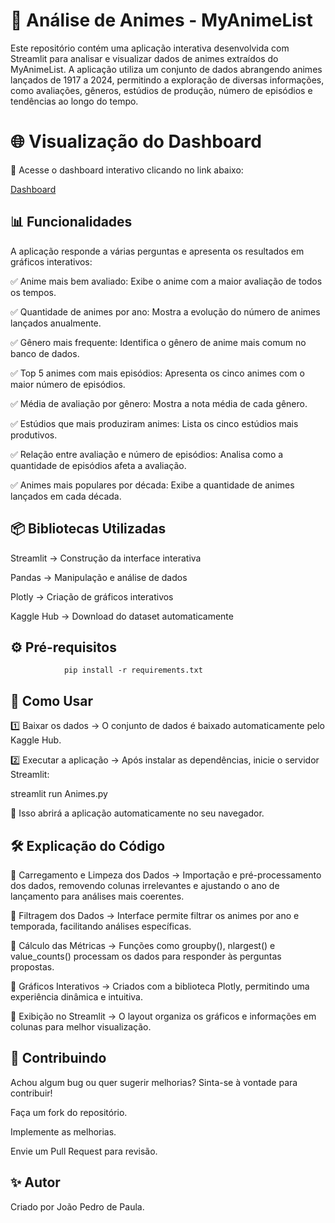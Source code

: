 # 🎌 Análise de Animes - MyAnimeList
Este repositório contém uma aplicação interativa desenvolvida com Streamlit para analisar e visualizar dados de animes extraídos do MyAnimeList. A aplicação utiliza um conjunto de dados abrangendo animes lançados de 1917 a 2024, permitindo a exploração de diversas informações, como avaliações, gêneros, estúdios de produção, número de episódios e tendências ao longo do tempo.

# 🌐 Visualização do Dashboard
🔗 Acesse o dashboard interativo clicando no link abaixo:

[Dashboard](https://primeirodashempythonjp.streamlit.app/)

## 📊 Funcionalidades
A aplicação responde a várias perguntas e apresenta os resultados em gráficos interativos:

✅ Anime mais bem avaliado: Exibe o anime com a maior avaliação de todos os tempos.

✅ Quantidade de animes por ano: Mostra a evolução do número de animes lançados anualmente.

✅ Gênero mais frequente: Identifica o gênero de anime mais comum no banco de dados.

✅ Top 5 animes com mais episódios: Apresenta os cinco animes com o maior número de episódios.

✅ Média de avaliação por gênero: Mostra a nota média de cada gênero.

✅ Estúdios que mais produziram animes: Lista os cinco estúdios mais produtivos.

✅ Relação entre avaliação e número de episódios: Analisa como a quantidade de episódios afeta a avaliação.

✅ Animes mais populares por década: Exibe a quantidade de animes lançados em cada década.

## 📦 Bibliotecas Utilizadas

Streamlit → Construção da interface interativa

Pandas → Manipulação e análise de dados

Plotly → Criação de gráficos interativos

Kaggle Hub → Download do dataset automaticamente

## ⚙️ Pré-requisitos

                pip install -r requirements.txt

## 🚀 Como Usar

1️⃣ Baixar os dados → O conjunto de dados é baixado automaticamente pelo Kaggle Hub.

2️⃣ Executar a aplicação → Após instalar as dependências, inicie o servidor Streamlit:


streamlit run Animes.py

🔹 Isso abrirá a aplicação automaticamente no seu navegador.

## 🛠️ Explicação do Código
📌 Carregamento e Limpeza dos Dados → Importação e pré-processamento dos dados, removendo colunas irrelevantes e ajustando o ano de lançamento para análises mais coerentes.

📌 Filtragem dos Dados → Interface permite filtrar os animes por ano e temporada, facilitando análises específicas.

📌 Cálculo das Métricas → Funções como groupby(), nlargest() e value_counts() processam os dados para responder às perguntas propostas.

📌 Gráficos Interativos → Criados com a biblioteca Plotly, permitindo uma experiência dinâmica e intuitiva.

📌 Exibição no Streamlit → O layout organiza os gráficos e informações em colunas para melhor visualização.

## 🤝 Contribuindo

Achou algum bug ou quer sugerir melhorias? Sinta-se à vontade para contribuir!

Faça um fork do repositório.

Implemente as melhorias.

Envie um Pull Request para revisão.

## ✨ Autor

Criado por João Pedro de Paula.
